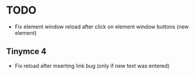 # TODO

* Fix element window reload after click on element window buttons (new element)

## Tinymce 4

* Fix reload after inserting link bug (only if new text was entered)
